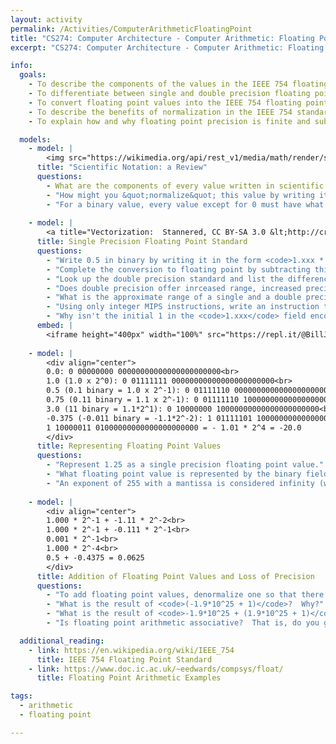 ```yaml
---
layout: activity
permalink: /Activities/ComputerArithmeticFloatingPoint
title: "CS274: Computer Architecture - Computer Arithmetic: Floating Point"
excerpt: "CS274: Computer Architecture - Computer Arithmetic: Floating Point"

info:
  goals:
    - To describe the components of the values in the IEEE 754 floating point standard
    - To differentiate between single and double precision floating point values
    - To convert floating point values into the IEEE 754 floating point standard format
    - To describe the benefits of normalization in the IEEE 754 standard
    - To explain how and why floating point precision is finite and subject to loss (approximation)

  models:
    - model: |
        <img src="https://wikimedia.org/api/rest_v1/media/math/render/svg/dcd36557db1b343d74991d99aeb50aadce64eb3a" alt="Scientific Notation">
      title: "Scientific Notation: a Review"
      questions:
        - What are the components of every value written in scientific notation?
        - "How might you &quot;normalize&quot; this value by writing it with only a single digit in the one's place?"
        - "For a binary value, every value except for 0 must have what value in the one's place when normalized?"
        
    - model: |
        <a title="Vectorization:  Stannered, CC BY-SA 3.0 &lt;http://creativecommons.org/licenses/by-sa/3.0/&gt;, via Wikimedia Commons" href="https://commons.wikimedia.org/wiki/File:Float_example.svg"><img width="512" alt="Float example" src="https://upload.wikimedia.org/wikipedia/commons/thumb/d/d2/Float_example.svg/512px-Float_example.svg.png"></a>    
      title: Single Precision Floating Point Standard
      questions:
        - "Write 0.5 in binary by writing it in the form <code>1.xxx * 2^yyy</code>.  What is the exponent and the mantissa?"
        - "Complete the conversion to floating point by subtracting this exponent by 127.  You should have a positive number, even though your original exponent was negative.  Why do you think all exponents are converted to positive values in this way?"
        - "Look up the double precision standard and list the differences between it and the single precision standard."
        - "Does double precision offer inrceased range, increased precision, or both?"
        - "What is the approximate range of a single and a double precision floating point value?"
        - "Using only integer MIPS instructions, write an instruction to compare two MIPS floating point values.  Hint - you only need one line of code!  What does this tell you about the floating point standard?  Another hint - this has something to do with the normalization of the exponent by converting all exponents to positive values."
        - "Why isn't the initial 1 in the <code>1.xxx</code> field encoded in the bits of an IEEE floating point number?  What is the benefit of this?"
      embed: |
        <iframe height="400px" width="100%" src="https://repl.it/@BillJr99/FloatingPointStandard?lite=true" scrolling="no" frameborder="no" allowtransparency="true" allowfullscreen="true" sandbox="allow-forms allow-pointer-lock allow-popups allow-same-origin allow-scripts allow-modals"></iframe> 
        
    - model: |
        <div align="center">
        0.0: 0 00000000 00000000000000000000000<br>
        1.0 (1.0 x 2^0): 0 01111111 00000000000000000000000<br>
        0.5 (0.1 binary = 1.0 x 2^-1): 0 01111110 00000000000000000000000<br>
        0.75 (0.11 binary = 1.1 x 2^-1): 0 01111110 10000000000000000000000<br>
        3.0 (11 binary = 1.1*2^1): 0 10000000 10000000000000000000000<br>
        -0.375 (-0.011 binary = -1.1*2^-2): 1 01111101 10000000000000000000000<br>
        1 10000011 01000000000000000000000 = - 1.01 * 2^4 = -20.0
        </div>
      title: Representing Floating Point Values
      questions:
        - "Represent 1.25 as a single precision floating point value."
        - "What floating point value is represented by the binary field 0 01111110 000000000000000000000000?"
        - "An exponent of 255 with a mantissa is considered infinity (which can be positive or negative based on the sign bit), and NaN is represented by an exponent of 255 with a non-zero mantissa.  What floating point value would be represented by the binary field 0 00000000 000000000000000000000000; that is, 0 exponent and 0 mantissa?  Note that this is considered a special case and, in reality, it is hard coded to 0"
        
    - model: |
        <div align="center">
        1.000 * 2^-1 + -1.11 * 2^-2<br>
        1.000 * 2^-1 + -0.111 * 2^-1<br>
        0.001 * 2^-1<br>
        1.000 * 2^-4<br>
        0.5 + -0.4375 = 0.0625
        </div>
      title: Addition of Floating Point Values and Loss of Precision
      questions:
        - "To add floating point values, denormalize one so that there is a single ones place and a mantissa for both values.  Then add or subtract, and then re-normalize the result.  Generate two floating point values, convert them to IEEE 754 binary, and add them.  Check your answer by converting the values back to decimal."
        - "What is the result of <code>(-1.9*10^25 + 1)</code>?  Why?"
        - "What is the result of <code>-1.9*10^25 + (1.9*10^25 + 1)</code>?  How about <code>(-1.9*10^25 + 1.9*10^25) + 1</code>?  Are they the same or different, and why?"
        - "Is floating point arithmetic associative?  That is, do you get the same results by adding floating point values when you move the parenthesis?" 

  additional_reading:
    - link: https://en.wikipedia.org/wiki/IEEE_754
      title: IEEE 754 Floating Point Standard
    - link: https://www.doc.ic.ac.uk/~eedwards/compsys/float/
      title: Floating Point Arithmetic Examples

tags:
  - arithmetic
  - floating point

---
```



